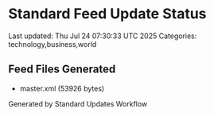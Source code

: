 # Standard Feed Update Status
Last updated: Thu Jul 24 07:30:33 UTC 2025
Categories: technology,business,world

## Feed Files Generated
- master.xml (53926 bytes)

Generated by Standard Updates Workflow
